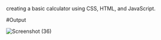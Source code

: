 creating a basic calculator using CSS, HTML, and JavaScript.

#Output

![Screenshot (36)](https://github.com/krishnnaa15/Calculator/assets/141332207/bf380e3d-d496-47b8-afdc-9426ceca8f0a)
